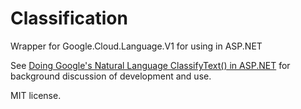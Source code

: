 # Classification
Wrapper for Google.Cloud.Language.V1 for using in ASP.NET

See [Doing Google's Natural Language ClassifyText() in ASP.NET](https://dev.to/bugmagnet/doing-google-s-natural-language-classifytext-in-asp-net-4can) for background discussion of development and use.

MIT license.
